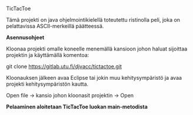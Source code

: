 TicTacToe 

Tämä projekti on java ohjelmointikielellä toteutettu ristinolla peli, joka on pelattavissa ASCII-merkeillä päätteessä.


**Asennusohjeet**

Kloonaa projekti omalle koneelle menemällä kansioon johon haluat sijoittaa projektin ja käyttämällä komentoa:

git clone https://gitlab.utu.fi/djvacc/tictactoe.git


Kloonauksen jälkeen avaa Eclipse tai jokin muu kehitysympäristö ja avaa projekti kehitysympäristön kautta.

Open file -> kansio johon kloonasit projektin -> Open


**Pelaaminen aloitetaan TicTacToe luokan main-metodista**

